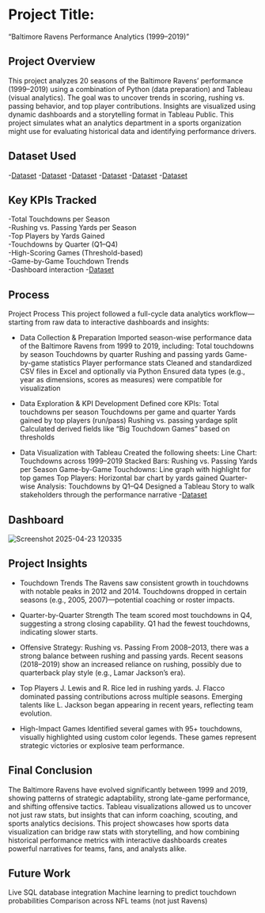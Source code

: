 # Project Title:
“Baltimore Ravens Performance Analytics (1999–2019)”

## Project Overview 
This project analyzes 20 seasons of the Baltimore Ravens’ performance (1999–2019) using a combination of Python (data preparation) and Tableau (visual analytics). The goal was to uncover trends in scoring, rushing vs. passing behavior, and top player contributions.
Insights are visualized using dynamic dashboards and a storytelling format in Tableau Public. This project simulates what an analytics department in a sports organization might use for evaluating historical data and identifying performance drivers.

## Dataset Used 
-<a href= "https://raw.githubusercontent.com/Stephyoneal/Baltimore-Ravens-Performance-Analytics-1999-2019-/refs/heads/main/ravens_game_by_game_touchdowns.csv">Dataset</a>
 -<a href="https://raw.githubusercontent.com/Stephyoneal/Baltimore-Ravens-Performance-Analytics-1999-2019-/refs/heads/main/ravens_points_by_quarter.csv">Dataset</a>
 -<a href="https://raw.githubusercontent.com/Stephyoneal/Baltimore-Ravens-Performance-Analytics-1999-2019-/refs/heads/main/ravens_points_by_season.csv">Dataset</a>
-<a href="https://raw.githubusercontent.com/Stephyoneal/Baltimore-Ravens-Performance-Analytics-1999-2019-/refs/heads/main/ravens_rushing_vs_passing_by_season.csv">Dataset</a>
-<a href="https://raw.githubusercontent.com/Stephyoneal/Baltimore-Ravens-Performance-Analytics-1999-2019-/refs/heads/main/ravens_top_players_stats.csv">Dataset</a>
-<a href="https://github.com/Stephyoneal/Baltimore-Ravens-Performance-Analytics-1999-2019-/blob/main/Stephy%20project.twbx">Dataset</a>


## Key KPIs Tracked
-Total Touchdowns per Season	            
-Rushing vs. Passing Yards per Season	   
-Top Players by Yards Gained	           
-Touchdowns by Quarter (Q1–Q4)	          
-High-Scoring Games (Threshold-based)   	
-Game-by-Game Touchdown Trends	          
-Dashboard interaction -<a href="https://github.com/Stephyoneal/Baltimore-Ravens-Performance-Analytics-1999-2019-/blob/main/Screenshot%202025-04-23%20120335.png">Dataset</a>

## Process 
Project Process
This project followed a full-cycle data analytics workflow—starting from raw data to interactive dashboards and insights:

- Data Collection & Preparation
Imported season-wise performance data of the Baltimore Ravens from 1999 to 2019, including:
Total touchdowns by season
Touchdowns by quarter
Rushing and passing yards
Game-by-game statistics
Player performance stats
Cleaned and standardized CSV files in Excel and optionally via Python
Ensured data types (e.g., year as dimensions, scores as measures) were compatible for visualization

- Data Exploration & KPI Development
Defined core KPIs:
Total touchdowns per season
Touchdowns per game and quarter
Yards gained by top players (run/pass)
Rushing vs. passing yardage split
Calculated derived fields like “Big Touchdown Games” based on thresholds

- Data Visualization with Tableau
Created the following sheets:
Line Chart: Touchdowns across 1999–2019
Stacked Bars: Rushing vs. Passing Yards per Season
Game-by-Game Touchdowns: Line graph with highlight for top games
Top Players: Horizontal bar chart by yards gained
Quarter-wise Analysis: Touchdowns by Q1–Q4
Designed a Tableau Story to walk stakeholders through the performance narrative -<a href="https://github.com/Stephyoneal/Baltimore-Ravens-Performance-Analytics-1999-2019-/blob/main/Stephy%20project.twbx">Dataset</a>

## Dashboard 
![Screenshot 2025-04-23 120335](https://github.com/user-attachments/assets/860adf97-7d13-480f-8643-54b24ad0c71e)

## Project Insights
- Touchdown Trends
The Ravens saw consistent growth in touchdowns with notable peaks in 2012 and 2014.
Touchdowns dropped in certain seasons (e.g., 2005, 2007)—potential coaching or roster impacts.

- Quarter-by-Quarter Strength
The team scored most touchdowns in Q4, suggesting a strong closing capability.
Q1 had the fewest touchdowns, indicating slower starts.

- Offensive Strategy: Rushing vs. Passing
From 2008–2013, there was a strong balance between rushing and passing yards.
Recent seasons (2018–2019) show an increased reliance on rushing, possibly due to quarterback play style (e.g., Lamar Jackson’s era).

- Top Players
J. Lewis and R. Rice led in rushing yards.
J. Flacco dominated passing contributions across multiple seasons.
Emerging talents like L. Jackson began appearing in recent years, reflecting team evolution.

- High-Impact Games
Identified several games with 95+ touchdowns, visually highlighted using custom color legends.
These games represent strategic victories or explosive team performance.

## Final Conclusion
The Baltimore Ravens have evolved significantly between 1999 and 2019, showing patterns of strategic adaptability, strong late-game performance, and shifting offensive tactics. Tableau visualizations allowed us to uncover not just raw stats, but insights that can inform coaching, scouting, and sports analytics decisions.
This project showcases how sports data visualization can bridge raw stats with storytelling, and how combining historical performance metrics with interactive dashboards creates powerful narratives for teams, fans, and analysts alike.

## Future Work
Live SQL database integration
Machine learning to predict touchdown probabilities
Comparison across NFL teams (not just Ravens)
